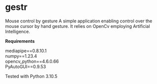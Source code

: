 # gestr
Mouse control by gesture
A simple application enabling control over the mouse cursor by hand gesture. It relies on OpenCv employing Artificial Intelligence.

<b>Requirements</b>

mediapipe==0.8.10.1 <br>
numpy==1.23.4 <br>
opencv_python==4.6.0.66 <br>
PyAutoGUI==0.9.53 <br>

Tested with Python 3.10.5
